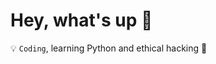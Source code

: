 <h1>Hey, what's up 👋</h1>
<p⚡ I'm a digital nomad.</p>
<p>💡 <code>Coding</code>, learning Python and ethical hacking 🦾</p>
